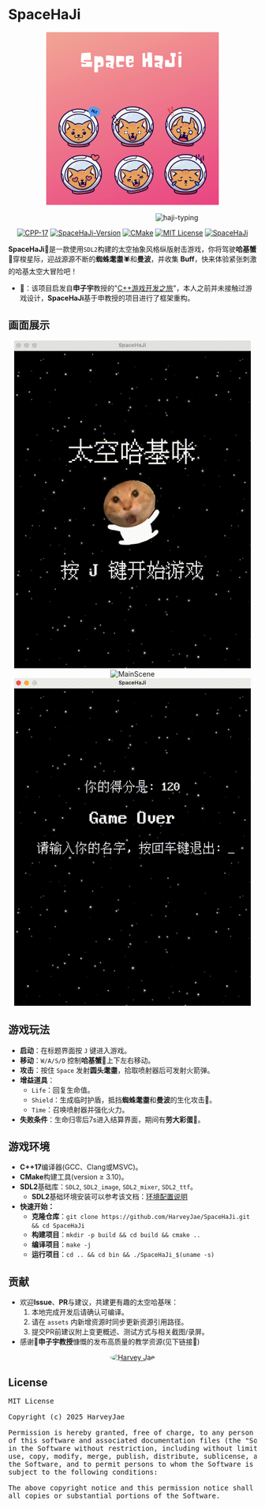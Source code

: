 # SpaceHaJi

<p align="center">
  <img alt="SpaceHaji" src="assets/readme/space_haji_logo.png" width="350" height="350">
</p>

<p align="center">
	<img alt="haji-typing" 
       src="https://readme-typing-svg.demolab.com?font=Fira+Code&pause=1000&color=CD72B4AC&width=435&lines=Hello%2C+try+SpaceHaJi."
       style="position:relative; left:90px;"/>
</p>

<p align="center">
  <a href="https://en.cppreference.com/w/cpp/17.html">
    <img alt="CPP-17" src="https://img.shields.io/badge/language-C%2B%2B-blue"
  ></a>
  <a href="https://github.com/HarveyJae/SpaceHaJi">
    <img alt="SpaceHaJi-Version" src="https://img.shields.io/badge/version-1.0-blue"
  ></a>
  <a href="https://cmake.org/download/">
    <img alt="CMake" src="https://img.shields.io/badge/build-CMake-green"
  ></a>
  <a href="https://opensource.org/license/mit">
    <img alt="MIT License" src="https://img.shields.io/badge/license-MIT-blue"
  ></a>
  <a href="https://github.com/HarveyJae/SpaceHaJi">
    <img alt="SpaceHaJi" src="https://img.shields.io/badge/game-SpaceHaJi-brightgreen"
  ></a>
</p>

**SpaceHaJi**🚀是一款使用`SDL2`构建的太空抽象风格纵版射击游戏，你将驾驶**哈基蟹**🦀穿梭星际，迎战源源不断的**蜘蛛耄耋**🕷️和**曼波**，并收集 **Buff**，快来体验紧张刺激的哈基太空大冒险吧！

- 📝：该项目启发自**申子宇**教授的"[C++游戏开发之旅](https://cppgamedev.top/)"，本人之前并未接触过游戏设计，**SpaceHaJi**基于申教授的项目进行了框架重构。

## 画面展示

<p align="center">
  <img alt="TitleScene" src="assets/readme/TitleScene.gif">
  <img alt="MainScene" src="assets/readme/MainScene.gif">
  <img alt="EndScene" src="assets/readme/EndScene.gif">
</p>



## 游戏玩法

- **启动**：在标题界面按 `J` 键进入游戏。
- **移动**：`W/A/S/D` 控制**哈基蟹**🦀上下左右移动。
- **攻击**：按住 `Space` 发射**圆头耄耋**，拾取喷射器后可发射火箭弹。
- **增益道具**：
  - `Life`：回复生命值。
  - `Shield`：生成临时护盾，抵挡**蜘蛛耄耋**和**曼波**的生化攻击🐍。
  - `Time`：召唤喷射器并强化火力。
- **失败条件**：生命归零后7s进入结算界面，期间有**劳大彩蛋**🥚。

## 游戏环境

- **C++17**编译器(GCC、Clang或MSVC)。
- **CMake**构建工具(version ≥ 3.10)。
- **SDL2**基础库：`SDL2`, `SDL2_image`, `SDL2_mixer`, `SDL2_ttf`。
  - **SDL2**基础环境安装可以参考该文档：[环境配置说明](https://cppgamedev.top/courses/sdl-space-shooter/parts/environment-setup)
- **快速开始：**
  - **克隆仓库**：`git clone https://github.com/HarveyJae/SpaceHaJi.git && cd SpaceHaJi`
  - **构建项目**：`mkdir -p build && cd build && cmake ..`
  - **编译项目**：`make -j`
  - **运行项目**：`cd .. && cd bin && ./SpaceHaJi_$(uname -s)`

## 贡献

- 欢迎**Issue**、**PR**与建议，共建更有趣的太空哈基咪：
  1. 本地完成开发后请确认可编译。
  2. 请在 `assets` 内新增资源时同步更新资源引用路径。
  3. 提交PR前建议附上变更概述、测试方式与相关截图/录屏。
- 感谢🙏**申子宇教授**慷慨的发布高质量的教学资源(见下链接🔗)

<p align="center">
  <a href="https://github.com/WispSnow">
    <img src="https://github.com/WispSnow.png" width="80" height="80" style="border-radius:50%;" alt="Harvey Jae"/>
  </a>
</p>

## License

<pre>
MIT License<br>
Copyright (c) 2025 HarveyJae<br>
Permission is hereby granted, free of charge, to any person obtaining a copy
of this software and associated documentation files (the "Software"), to deal
in the Software without restriction, including without limitation the rights to
use, copy, modify, merge, publish, distribute, sublicense, and/or sell copies of
the Software, and to permit persons to whom the Software is furnished to do so,
subject to the following conditions:<br>
The above copyright notice and this permission notice shall be included in
all copies or substantial portions of the Software.
</pre>
